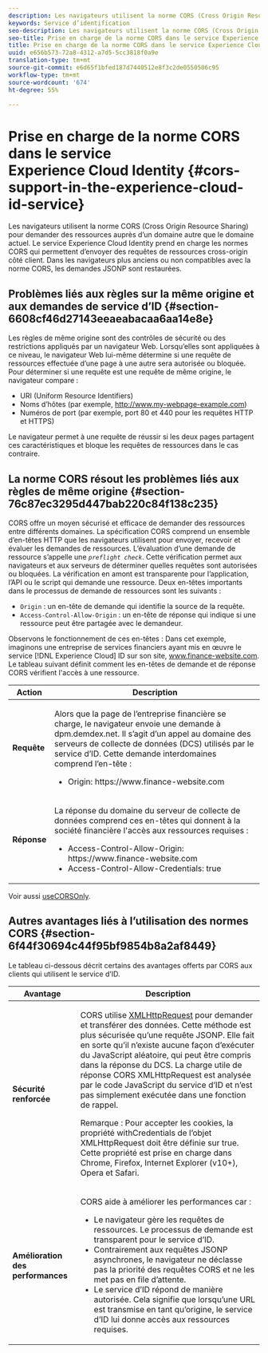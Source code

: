 ```yaml
---
description: Les navigateurs utilisent la norme CORS (Cross Origin Resource Sharing) pour demander des ressources auprès d’un domaine autre que le domaine actuel. Le service Experience Cloud Identity prend en charge les normes CORS qui permettent d’envoyer des requêtes de ressources cross-origin côté client. Dans les navigateurs plus anciens ou non compatibles avec la norme CORS, les demandes JSONP sont restaurées.
keywords: Service d’identification
seo-description: Les navigateurs utilisent la norme CORS (Cross Origin Resource Sharing) pour demander des ressources auprès d’un domaine autre que le domaine actuel. Le service Experience Cloud Identity prend en charge les normes CORS qui permettent d’envoyer des requêtes de ressources cross-origin côté client. Dans les navigateurs plus anciens ou non compatibles avec la norme CORS, les demandes JSONP sont restaurées.
seo-title: Prise en charge de la norme CORS dans le service Experience Cloud Identity
title: Prise en charge de la norme CORS dans le service Experience Cloud Identity
uuid: e656b573-72a8-4312-a7d5-5cc3818f0a9e
translation-type: tm+mt
source-git-commit: e6d65f1bfed187d7440512e8f3c2de0550506c95
workflow-type: tm+mt
source-wordcount: '674'
ht-degree: 55%

---
```



# Prise en charge de la norme CORS dans le service Experience Cloud Identity {#cors-support-in-the-experience-cloud-id-service}

Les navigateurs utilisent la norme CORS (Cross Origin Resource Sharing) pour demander des ressources auprès d’un domaine autre que le domaine actuel. Le service Experience Cloud Identity prend en charge les normes CORS qui permettent d’envoyer des requêtes de ressources cross-origin côté client. Dans les navigateurs plus anciens ou non compatibles avec la norme CORS, les demandes JSONP sont restaurées.

## Problèmes liés aux règles sur la même origine et aux demandes de service d’ID {#section-6608cf46d27143eeaeabacaa6aa14e8e}

Les règles de même origine sont des contrôles de sécurité ou des restrictions appliqués par un navigateur Web. Lorsqu’elles sont appliquées à ce niveau, le navigateur Web lui-même détermine si une requête de ressources effectuée d’une page à une autre sera autorisée ou bloquée. Pour déterminer si une requête est une requête de même origine, le navigateur compare :

* URI (Uniform Resource Identifiers)
* Noms d’hôtes (par exemple, http://www.my-webpage-example.com)
* Numéros de port (par exemple, port 80 et 440 pour les requêtes HTTP et HTTPS)

Le navigateur permet à une requête de réussir si les deux pages partagent ces caractéristiques et bloque les requêtes de ressources dans le cas contraire.

## La norme CORS résout les problèmes liés aux règles de même origine {#section-76c87ec3295d447bab220c84f138c235}

CORS offre un moyen sécurisé et efficace de demander des ressources entre différents domaines. La spécification CORS comprend un ensemble d’en-têtes HTTP que les navigateurs utilisent pour envoyer, recevoir et évaluer les demandes de ressources. L’évaluation d’une demande de ressource s’appelle une *`preflight check`*. Cette vérification permet aux navigateurs et aux serveurs de déterminer quelles requêtes sont autorisées ou bloquées. La vérification en amont est transparente pour l’application, l’API ou le script qui demande une ressource. Deux en-têtes importants dans le processus de demande de ressources sont les suivants :

* `Origin` : un en-tête de demande qui identifie la source de la requête.
* `Access-Control-Allow-Origin` : un en-tête de réponse qui indique si une ressource peut être partagée avec le demandeur.

Observons le fonctionnement de ces en-têtes : Dans cet exemple, imaginons une entreprise de services financiers ayant mis en œuvre le service [!DNL Experience Cloud] ID sur son site, www.finance-website.com. Le tableau suivant définit comment les en-têtes de demande et de réponse CORS vérifient l&#39;accès à une ressource.

<table id="table_B004ACF52B5A4D33B1DCF7EA77BE4E6D"> 
 <thead> 
  <tr> 
   <th colname="col1" class="entry"> Action </th> 
   <th colname="col2" class="entry"> Description </th> 
  </tr> 
 </thead>
 <tbody> 
  <tr> 
   <td colname="col1"> <p> <b>Requête</b> </p> </td> 
   <td colname="col2"> <p>Alors que la page de l’entreprise financière se charge, le navigateur envoie une demande à <span class="codeph">dpm.demdex.net</span>. Il s’agit d’un appel au domaine des serveurs de collecte de données (DCS) utilisés par le service d’ID. Cette demande interdomaines comprend l’en-tête : </p> <p> 
     <ul class="simplelist"> 
      <li> <span class="codeph"> Origin: https://www.finance-website.com</span> </li> 
     </ul> </p> </td> 
  </tr> 
  <tr> 
   <td colname="col1"> <p> <b>Réponse</b> </p> </td> 
   <td colname="col2"> <p>La réponse du domaine du serveur de collecte de données comprend ces en-têtes qui donnent à la société financière l'accès aux ressources requises : </p> <p> 
     <ul class="simplelist"> 
      <li> <span class="codeph"> Access-Control-Allow-Origin: https://www.finance-website.com</span> </li> 
      <li> <span class="codeph"> Access-Control-Allow-Credentials: true</span> </li> 
     </ul> </p> </td> 
  </tr> 
 </tbody> 
</table>

Voir aussi [useCORSOnly](../library/function-vars/use-cors-only.md#reference-8a9a143d838b48d6b23329b84b13e1fa).

## Autres avantages liés à l’utilisation des normes CORS {#section-6f44f30694c44f95bf9854b8a2af8449}

Le tableau ci-dessous décrit certains des avantages offerts par CORS aux clients qui utilisent le service d’ID.

<table id="table_AEB51A263D454F90B66E8C8D0513CF79"> 
 <thead> 
  <tr> 
   <th colname="col1" class="entry"> Avantage </th> 
   <th colname="col2" class="entry"> Description </th> 
  </tr>
 </thead>
 <tbody> 
  <tr> 
   <td colname="col1"> <p><b>Sécurité renforcée</b> </p> </td> 
   <td colname="col2"> <p>CORS utilise <a href="https://developer.mozilla.org/fr-FR/docs/Web/API/XMLHttpRequest" format="https" scope="external"> XMLHttpRequest</a> pour demander et transférer des données. Cette méthode est plus sécurisée qu’une requête JSONP. Elle fait en sorte qu’il n’existe aucune façon d’exécuter du JavaScript aléatoire, qui peut être compris dans la réponse du DCS. La charge utile de réponse CORS XMLHttpRequest est analysée par le code JavaScript du service d’ID et n’est pas simplement exécutée dans une fonction de rappel. </p> <p> <p>Remarque : Pour accepter les cookies, la propriété <span class="codeph">withCredentials</span> de l’objet <span class="codeph">XMLHttpRequest</span> doit être définie sur <span class="codeph">true</span>. Cette propriété est prise en charge dans Chrome, Firefox, Internet Explorer (v10+), Opera et Safari. </p> </p> </td> 
  </tr> 
  <tr> 
   <td colname="col1"> <p><b>Amélioration des performances</b> </p> </td> 
   <td colname="col2"> <p>CORS aide à améliorer les performances car : </p> 
    <ul id="ul_EC3A178003A94D70883B914050D7C464"> 
     <li id="li_F8B44352BFBB46CDBD07AE40B9F2D0EC">Le navigateur gère les requêtes de ressources. Le processus de demande est transparent pour le service d’ID. </li> 
     <li id="li_C63E43A4CAB84210AB6A39100E5864BE">Contrairement aux requêtes JSONP asynchrones, le navigateur ne déclasse pas la priorité des requêtes CORS et ne les met pas en file d’attente. </li> 
     <li id="li_1A2A15F591B84D1BAED3CFAB391EEBEC">Le service d’ID répond de manière autorisée. Cela signifie que lorsqu’une URL est transmise en tant qu’<span class="codeph">origine</span>, le service d’ID lui donne accès aux ressources requises. </li> 
    </ul> </td> 
  </tr> 
 </tbody> 
</table>


